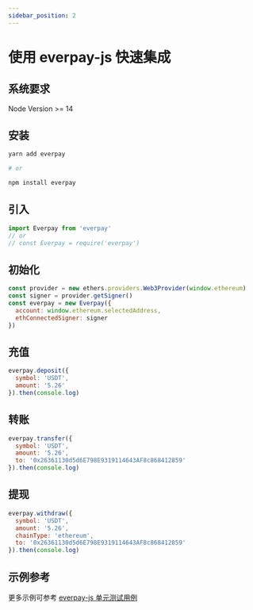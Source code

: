 ```yaml
---
sidebar_position: 2
---
```


# 使用 everpay-js 快速集成

## 系统要求

Node Version >= 14

## 安装
```bash
yarn add everpay

# or

npm install everpay
```

## 引入
```js
import Everpay from 'everpay'
// or
// const Everpay = require('everpay')
```


## 初始化
```js
const provider = new ethers.providers.Web3Provider(window.ethereum)
const signer = provider.getSigner()
const everpay = new Everpay({
  account: window.ethereum.selectedAddress,
  ethConnectedSigner: signer
})
```

## 充值

```js
everpay.deposit({
  symbol: 'USDT',
  amount: '5.26'
}).then(console.log)
```

## 转账
```js
everpay.transfer({
  symbol: 'USDT',
  amount: '5.26',
  to: '0x26361130d5d6E798E9319114643AF8c868412859'
}).then(console.log)
```

## 提现
```js
everpay.withdraw({
  symbol: 'USDT',
  amount: '5.26',
  chainType: 'ethereum',
  to: '0x26361130d5d6E798E9319114643AF8c868412859'
}).then(console.log)
```

## 示例参考
更多示例可参考 [everpay-js 单元测试用例](https://github.com/everFinance/everpay-js/tree/main/test)
